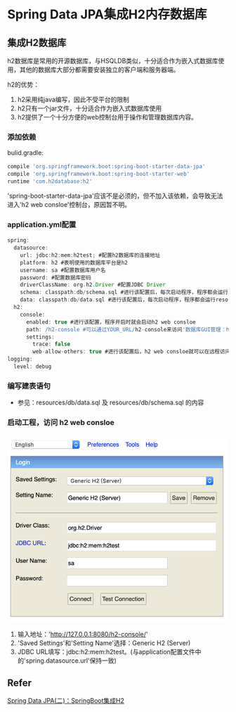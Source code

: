 # Spring Data JPA集成H2内存数据库

## 集成H2数据库
h2数据库是常用的开源数据库，与HSQLDB类似，十分适合作为嵌入式数据库使用，其他的数据库大部分都需要安装独立的客户端和服务器端。

h2的优势：
1. h2采用纯java编写，因此不受平台的限制
2. h2只有一个jar文件，十分适合作为嵌入式数据库使用
3. h2提供了一个十分方便的web控制台用于操作和管理数据库内容。

### 添加依赖
bulid.gradle:
```groovy
compile 'org.springframework.boot:spring-boot-starter-data-jpa'
compile 'org.springframework.boot:spring-boot-starter-web'
runtime 'com.h2database:h2'
```
'spring-boot-starter-data-jpa'应该不是必须的，但不加入该依赖，会导致无法进入'h2 web consloe'控制台，原因暂不明。

### application.yml配置
```groovy
spring:
  datasource:
    url: jdbc:h2:mem:h2test; #配置h2数据库的连接地址
    platform: h2 #表明使用的数据库平台是h2
    username: sa #配置数据库用户名
    password: #配置数据库密码
    driverClassName: org.h2.Driver #配置JDBC Driver
    schema: classpath:db/schema.sql #进行该配置后，每次启动程序，程序都会运行resources/db/schema.sql文件，对数据库的结构进行操作
    data: classpath:db/data.sql #进行该配置后，每次启动程序，程序都会运行resources/db/data.sql文件，对数据库的数据操作
  h2:
    console:
      enabled: true #进行该配置，程序开启时就会启动h2 web consloe
      path: /h2-console #可以通过YOUR_URL/h2-console来访问'数据库GUI管理：h2 web consloe'。YOUR_URL是你程序的访问URl。
      settings:
        trace: false
        web-allow-others: true #进行该配置后，h2 web consloe就可以在远程访问了。否则只能在本机访问
logging:
  level: debug
```

### 编写建表语句
- 参见：resources/db/data.sql 及 resources/db/schema.sql 的内容

### 启动工程，访问 h2 web consloe
![这里随便写文字](https://github.com/ningjia/h2db/blob/master/imgs/H2WebConsole01.png)
1. 输入地址：'http://127.0.0.1:8080/h2-console/'
2. 'Saved Settings'和'Setting Name'选择：Generic H2 (Server)
3. JDBC URL填写：jdbc:h2:mem:h2test。(与application配置文件中的'spring.datasource.url'保持一致)


## Refer
[Spring Data JPA(二)：SpringBoot集成H2](https://niocoder.com/2018/03/23/Spring-Data-JPA(二)-SpringBoot集成H2/#applicationyml)